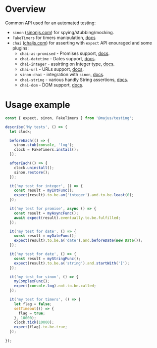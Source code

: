 # Overview

Common API used for an automated testing:

- `sinon` ([sinonjs.com](https://sinonjs.org/)) for spying/stubbing/mocking.
- `FakeTimers` for timers manipulation, [docs](https://www.npmjs.com/package/@sinonjs/fake-timers)
- `chai` ([chaijs.com](https://www.chaijs.com/)) for asserting with `expect` API enouraged and some plugins:
    - `chai-as-promised` - Promises support, [docs](https://www.chaijs.com/plugins/chai-as-promised/).
    - `chai-datetime` - Dates support, [docs](https://www.chaijs.com/plugins/chai-datetime/).
    - `chai-integer` - assirting on Integer type, [docs](https://www.chaijs.com/plugins/chai-integer/).
    - `chai-url` - URLs support, [docs](https://www.chaijs.com/plugins/chai-url/).
    - `sinon-chai` - integration with `sinon`, [docs](https://www.chaijs.com/plugins/sinon-chai/).
    - `chai-string` - various handly String assertions, [docs](https://www.chaijs.com/plugins/chai-string/).
    - `chai-dom` - DOM support, [docs](https://www.chaijs.com/plugins/chai-dom/).

# Usage example

```js
const { expect, sinon, FakeTimers } from '@majus/testing';

describe('My tests', () => {
  let clock;

  beforeEach(() => {
    sinon.stub(console, 'log');
    clock = FakeTimers.install();
  });

  afterEach(() => {
    clock.uninstall();
    sinon.restore();
  });

  it('my test for integer', () => {
    const result = myIntFunc();
    expect(result).to.be.an('integer').and.to.be.least(0);
  });

  it('my test for promise', async () => {
    const result = myAsyncFunc();
    await expect(result).eventually.to.be.fulfilled;
  });

  it('my test for date', () => {
    const result = myDateFunc();
    expect(result).to.be.a('date').and.beforeDate(new Date());
  });

  it('my test for date', () => {
    const result = myStringFunc();
    expect(result).to.be.a('string').and.startWith('[');
  });

  it('my test for sinon', () => {
    myComplexFunc();
    expect(console.log).not.to.be.called;
  });

  it('my test for timers', () => {
    let flag = false;
    setTimeout(() => {
      flag = true;
    }, 10000);
    clock.tick(10000);
    expect(flag).to.be.true;
  });
  
});
```